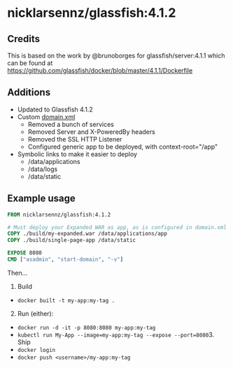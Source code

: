 # nicklarsennz/glassfish:4.1.2

## Credits
This is based on the work by @brunoborges for glassfish/server:4.1.1 which can be found at https://github.com/glassfish/docker/blob/master/4.1.1/Dockerfile

## Additions
- Updated to Glassfish 4.1.2
- Custom [domain.xml](domain.xml)
  - Removed a bunch of services
  - Removed Server and X-PoweredBy headers
  - Removed the SSL HTTP Listener
  - Configured generic app to be deployed, with context-root="/app"
- Symbolic links to make it easier to deploy
  - /data/applications
  - /data/logs
  - /data/static

## Example usage
```Dockerfile
FROM nicklarsennz/glassfish:4.1.2

# Must deploy your Expanded WAR as app, as is configured in domain.xml
COPY ./build/my-expanded.war /data/applications/app
COPY ./build/single-page-app /data/static

EXPOSE 8080
CMD ["asadmin", "start-domain", "-v"]
```

Then...
1. Build
  - `docker built -t my-app:my-tag .`
2. Run (either):
  - `docker run -d -it -p 8080:8080 my-app:my-tag`
  - `kubectl run My-App --image=my-app:my-tag --expose --port=8080`3. Ship
  - `docker login`
  - `docker push <username>/my-app:my-tag`

